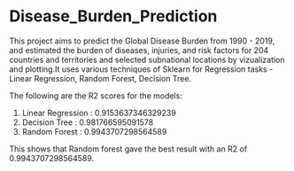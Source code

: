 # Disease_Burden_Prediction

This project aims to predict the Global Disease Burden from 1990 - 2019, and estimated the burden of diseases, injuries, and risk factors for 204 countries and territories and selected subnational locations by vizualization and plotting.It uses various techniques of Sklearn for Regression tasks - Linear Regression, Random Forest, Decision Tree.

The following are the R2 scores for the models:
1. Linear Regression : 0.9153637346329239
2. Decision Tree : 0.981766595091578
3. Random Forest : 0.9943707298564589

This shows that Random forest gave the best result with an R2 of 0.9943707298564589.
